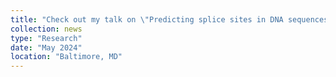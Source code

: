 ```yaml
---
title: "Check out my talk on \"Predicting splice sites in DNA sequences with sequence models\". <a href='https://www.youtube.com/watch?v=MyWwUzjIBVk&feature=youtu.be' target='_blank'>Video</a> and <a href='https://storage.googleapis.com/storage.khchao.com/slides/joint_lab_meeting_slides.pdf' target='_blank'>slides</a> are available now!"
collection: news
type: "Research"
date: "May 2024"
location: "Baltimore, MD"
---
```

